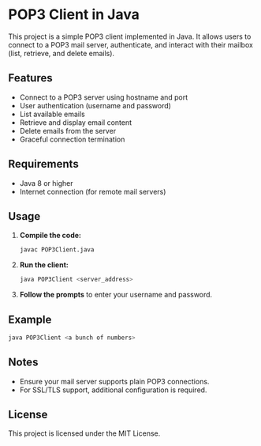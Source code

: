 # POP3 Client in Java

This project is a simple POP3 client implemented in Java. It allows users to connect to a POP3 mail server, authenticate, and interact with their mailbox (list, retrieve, and delete emails).

## Features

- Connect to a POP3 server using hostname and port
- User authentication (username and password)
- List available emails
- Retrieve and display email content
- Delete emails from the server
- Graceful connection termination

## Requirements

- Java 8 or higher
- Internet connection (for remote mail servers)

## Usage

1. **Compile the code:**
    ```sh
    javac POP3Client.java
    ```

2. **Run the client:**
    ```sh
    java POP3Client <server_address>
    ```

3. **Follow the prompts** to enter your username and password.

## Example

```sh
java POP3Client <a bunch of numbers>
```

## Notes

- Ensure your mail server supports plain POP3 connections.
- For SSL/TLS support, additional configuration is required.

## License

This project is licensed under the MIT License.

